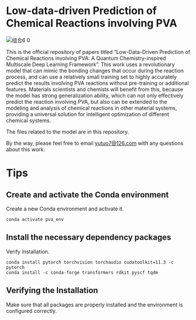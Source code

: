 # Low-data-driven Prediction of Chemical Reactions involving PVA
![组合6 0](https://github.com/user-attachments/assets/6861f1ac-ee3a-49e1-b544-e2b26e600722)

This is the official repository of papers titled “Low-Data-Driven Prediction of Chemical Reactions involving PVA: A Quantum Chemistry-inspired Multiscale Deep Learning Framework”. This work uses a revolutionary model that can mimic the bonding changes that occur during the reaction process, and can use a relatively small training set to highly accurately predict the results involving PVA reactions without pre-training or additional features. Materials scientists and chemists will benefit from this, because the model has strong generalization ability, which can not only effectively predict the reaction involving PVA, but also can be extended to the modeling and analysis of chemical reactions in other material systems, providing a universal solution for intelligent optimization of different chemical systems. 
 
The files related to the model are in this repository.

By the way, please feel free to email yutuo7@126.com with any questions about this work.

# Tips
## Create and activate the Conda environment
Create a new Conda environment and activate it.
```conda create -n pva_env python==3.8
conda activate pva_env
```
## Install the necessary dependency packages
Verify Installation.
```conda install numpy pandas scikit-learn matplotlib
conda install pytorch torchvision torchaudio cudatoolkit=11.3 -c pytorch
conda install -c conda-forge transformers rdkit pyscf tqdm
```
## Verifying the Installation
Make sure that all packages are properly installed and the environment is configured correctly.
```conda list
```

